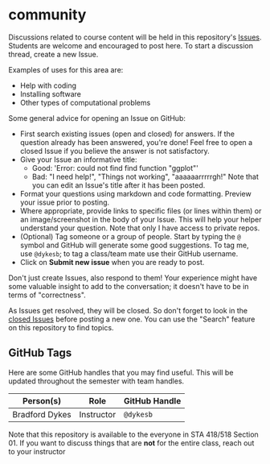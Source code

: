 # community

Discussions related to course content will be held in this repository's [Issues](https://github.com/STA518-01-Fall20/community/issues).
Students are welcome and encouraged to post here.
To start a discussion thread, create a new Issue.

Examples of uses for this area are:

- Help with coding
- Installing software
- Other types of computational problems

Some general advice for opening an Issue on GitHub:

- First search existing issues (open and closed) for answers.
  If the question already has been answered, you're done!
  Feel free to open a closed Issue if you believe the answer is not satisfactory.
- Give your Issue an informative title:
  - Good: 'Error: could not find find function "ggplot"'
  - Bad: "I need help!", "Things not working", "aaaaaarrrrrgh!"
    Note that you can edit an Issue's title after it has been posted.
- Format your questions using markdown and code formatting.
  Preview your issue prior to posting.
- Where appropriate, provide links to specific files (or lines within them) or an image/screenshot in the body of your Issue.
  This will help your helper understand your question.
  Note that only I have access to private repos.
- (Optional) Tag someone or a group of people.
  Start by typing the `@` symbol and GitHub will generate some good suggestions.
  To tag me, use `@dykesb`; to tag a class/team mate use their GitHub username.
- Click on **Submit new issue** when you are ready to post.

Don't just create Issues, also respond to them!
Your experience might have some valuable insight to add to the conversation; it doesn't have to be in terms of "correctness".

As Issues get resolved, they will be closed.
So don't forget to look in the [closed Issues](https://github.com/STA518-01-Fall20/community/issues?q=is%3Aissue+is%3Aclosed) before posting a new one.
You can use the "Search" feature on this repository to find topics.

## GitHub Tags

Here are some GitHub handles that you may find useful.
This will be updated throughout the semester with team handles.

| Person(s) | Role | GitHub Handle |
|-----------|------|---------------|
|Bradford Dykes | Instructor | `@dykesb` |


Note that this repository is available to the everyone in STA 418/518 Section 01.
If you want to discuss things that are **not** for the entire class, reach out to your instructor
